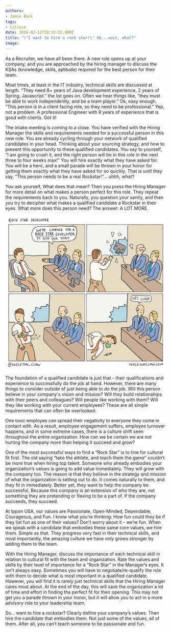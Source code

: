 ```yaml
---
authors:
- Jamie Bock
tags:
- Culture
date: 2018-02-12T19:33:52.000Z
title: "\"I want to hire a rock star!\" Ok...wait, what?"
image: 
---
```


As a Recruiter, we have all been there. A new role opens up at your company, and you are approached by the hiring manager to discuss the KSAs (knowledge, skills, aptitude) required for the best person for their team.

Most times, at least in the IT industry, technical skills are discussed at length. “They need 8+ years of Java development experience, 2 years of Spring, Javascript.” the list goes on. Often we hear things like, “they must be able to work independently, and be a team player.” Ok, easy enough. “This person is in a client facing role, so they need to be professional.” Yep, not a problem. A professional Engineer with 8 years of experience that is good with clients. Got it!

The intake meeting is coming to a close. You have verified with the Hiring Manager the skills and requirements needed for a successful person in this new role. You are already cycling through your network of qualified candidates in your head. Thinking about your sourcing strategy, and how to present this opportunity to these qualified candidates. You say to yourself, “I am going to crush it, and the right person will be in this role in the next three to four weeks max!” You will hire exactly what they have asked for. You will be a hero, and a small parade will be thrown in your honor for getting them exactly what they have asked for so quickly. That is until they say, “This person needs to be a real Rockstar!”... uhhh, what?

You ask yourself, What does that mean? Then you press the Hiring Manager for more detail on what makes a person perfect for this role. They repeat the requirements back to you. Naturally, you question your sanity, and then you try to decipher what makes a qualified candidate a Rockstar in their eyes. What more does this person need? The answer: A LOT MORE.

![Hire-Rockstar-Developer-Comic](https://raw.githubusercontent.com/ippontech/blog-usa/master/images/2018/02/Hire-Rockstar-Developer-Comic.jpg)

The foundation of a qualified candidate is just that - their qualifications and experience to successfully do the job at hand. However, there are many things to consider outside of just being able to do the job. Will this person believe in your company's vision and mission? Will they build relationships with their peers and colleagues? Will people like working with them? Will they like working with your current employees? These are all simple requirements that can often be overlooked.

One toxic employee can spread their negativity to everyone they come in contact with. As a result, employee engagement suffers, employee turnover happens, and in some extreme cases, there is a culture shift seen throughout the entire organization. How can we be certain we are not hurting the company more than helping it succeed and grow?

One of the most successful ways to find a “Rock Star” is to hire for cultural fit first. The old saying “take the athlete, and teach them the game” couldn’t be more true when hiring top talent. Someone who already embodies your organization’s values is going to add value immediately. They will grow with the company too. The reason is that they believe in the strategy and mission of what the organization is setting out to do. It comes naturally to them, and they fit in immediately. Better yet, they want to help the company be successful, Because this company is an extension of who they are, not something they are pretending or flexing to be a part of. If the company succeeds, they succeed.

At Ippon USA, our values are Passionate, Open-Minded, Dependable, Courageous, and Fun. I know what you’re thinking: How fun could they be if they list fun as one of their values? Don’t worry about it - we’re fun. When we speak with a candidate that embodies these same core values, we hire them. Simple as that. They progress very fast in their technical skills, and most importantly, the amazing culture we have only grows stronger by adding them to the team.

With the Hiring Manager, discuss the importance of each technical skill in relation to cultural fit with the team and organization. Rate the values and skills by their level of importance for a “Rock Star” in the Manager’s eyes. It isn’t always easy. Sometimes you will have to negotiate/re-qualify the role with them to decide what is most important in a qualified candidate. However, you will find it is rarely just technical skills that the Hiring Manager cares most about. At the end of the day, this will save the organization a lot of time and effort in finding the perfect fit for their opening. This may not get you a parade thrown in your honor, but it will allow you to act in a more advisory role to your leadership team.

So… want to hire a rockstar? Clearly define your company’s values. Then hire the candidate that embodies them. Not just some of the values, all of them. After all, you can’t teach someone to be passionate and fun.
